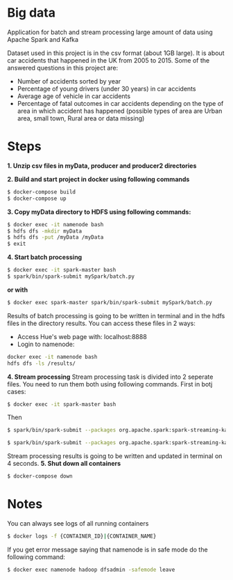 # Big data
Application for batch and stream processing large amount of data using Apache Spark and Kafka

Dataset used in this project is in the csv format (about 1GB large). It is about car accidents that happened in the UK from 2005 to 2015. Some of the answered questions in this project are:
  - Number of accidents sorted by year 
  - Percentage of young drivers (under 30 years) in car accidents
  - Average age of vehicle in car accidents
  - Percentage of fatal outcomes in car accidents depending on the type of area in which accident has happened (possible types of area are Urban area, small town, Rural area or data missing)

# Steps
**1. Unzip csv files in myData, producer and producer2 directories**

**2. Build and start project in docker using following commands**
```sh
$ docker-compose build 
$ docker-compose up
```
**3. Copy myData directory to HDFS using following commands:**
```sh
$ docker exec -it namenode bash 
$ hdfs dfs -mkdir myData
$ hdfs dfs -put /myData /myData
$ exit
```
**4. Start batch processing**
```sh
$ docker exec -it spark-master bash
$ spark/bin/spark-submit mySpark/batch.py
```
**or with**
```sh
$ docker exec spark-master spark/bin/spark-submit mySpark/batch.py
```
Results of batch processing is going to be written in terminal and in the hdfs files in the directory results.
You can access these files in 2 ways:
  - Access Hue's web page with: localhost:8888
  - Login to namenode:
```sh   
docker exec -it namenode bash 
hdfs dfs -ls /results/
```
**4. Stream processing**
Stream processing task is divided into 2 seperate files. You need to run them both using following commands.
First in botj cases:
```sh   
$ docker exec -it spark-master bash
```
Then
```sh   
$ spark/bin/spark-submit --packages org.apache.spark:spark-streaming-kafka-0-8_2.11:2.4.4 /consumer/youngDrivers.py zoo1:2181 vehtopic
```
```sh   
$ spark/bin/spark-submit --packages org.apache.spark:spark-streaming-kafka-0-8_2.11:2.4.4 /consumer/avgVehAge.py zoo1:2181 veh2topic
```
Stream processing results is going to be written and updated in terminal on 4 seconds.
**5. Shut down all containers**
```sh   
$ docker-compose down
```
# Notes
You can always see logs of all running containers
```sh
$ docker logs -f {CONTAINER_ID}|{CONTAINER_NAME}
```
If you get error message saying that namenode is in safe mode do the following command:
```sh   
$ docker exec namenode hadoop dfsadmin -safemode leave
```


